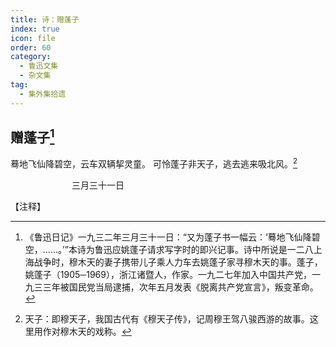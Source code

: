 ```yaml
---
title: 诗：赠蓬子
index: true
icon: file
order: 60
category:
  - 鲁迅文集
  - 杂文集
tag:  
  - 集外集拾遗
---
```


## 赠蓬子[^①]

蓦地飞仙降碧空，云车双辆挈灵童。
可怜蓬子非天子，逃去逃来吸北风。[^②]

　　　　　　　三月三十一日

【注释】

[^①]: 《鲁迅日记》一九三二年三月三十一日：“又为蓬子书一幅云：‘蓦地飞仙降碧空，……。’”本诗为鲁迅应姚蓬子请求写字时的即兴记事。诗中所说是一二八上海战争时，穆木天的妻子携带儿子乘人力车去姚蓬子家寻穆木天的事。蓬子，姚蓬子（1905─1969），浙江诸暨人，作家。一九二七年加入中国共产党，一九三三年被国民党当局逮捕，次年五月发表《脱离共产党宣言》，叛变革命。

[^②]: 天子：即穆天子，我国古代有《穆天子传》，记周穆王驾八骏西游的故事。这里用作对穆木天的戏称。
